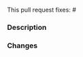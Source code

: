This pull request fixes: #    <!-- insert issue here, delete line if this isn't related to an issue -->

### Description
<!-- Description here -->

### Changes
<!-- your changes here -->
